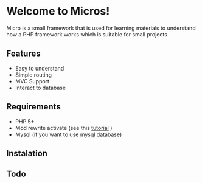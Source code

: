 # Welcome to Micros!

Micro is a small framework that is used for learning materials to understand how a PHP framework works which is suitable for small projects

## Features
- Easy to understand
- Simple routing
- MVC Support
- Interact to database

## Requirements
- PHP 5+
- Mod rewrite activate (see this [tutorial](https://ubiq.co/tech-blog/how-to-enable-mod_rewrite-in-xampp-wamp/) )
- Mysql (if you want to use mysql database)

## Instalation

## Todo

